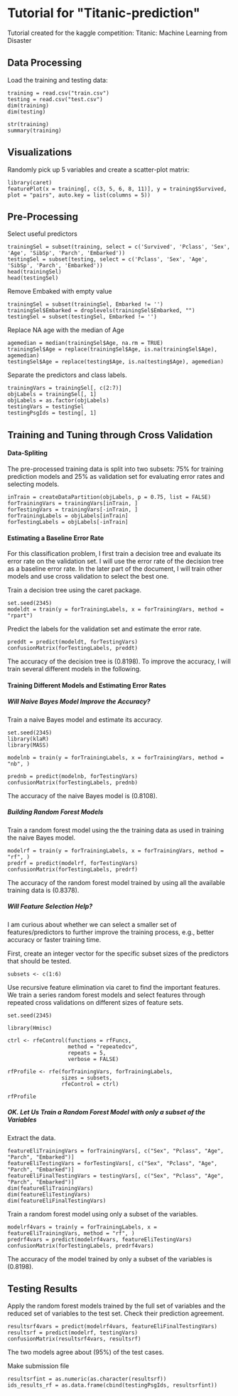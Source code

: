 # Tutorial for "Titanic-prediction"

Tutorial created for the kaggle competition: <a http="https://www.kaggle.com/c/titanic-gettingStarted">Titanic: Machine Learning from Disaster</a>

## Data Processing

Load the training and testing data:
```{r echo = TRUE, cache = TRUE}
training = read.csv("train.csv")
testing = read.csv("test.csv")
dim(training)
dim(testing)
```

```{r echo = TRUE}
str(training)
summary(training)
```

## Visualizations

Randomly pick up 5 variables and create a scatter-plot matrix:
```{r echo = TRUE}
library(caret)
featurePlot(x = training[, c(3, 5, 6, 8, 11)], y = training$Survived, plot = "pairs", auto.key = list(columns = 5))
```

## Pre-Processing

Select useful predictors
```{r echo = TRUE}
trainingSel = subset(training, select = c('Survived', 'Pclass', 'Sex', 'Age', 'SibSp', 'Parch', 'Embarked'))
testingSel = subset(testing, select = c('Pclass', 'Sex', 'Age', 'SibSp', 'Parch', 'Embarked'))
head(trainingSel)
head(testingSel)
```

Remove Embaked with empty value
```{r echo = TRUE}
trainingSel = subset(trainingSel, Embarked != '')
trainingSel$Embarked = droplevels(trainingSel$Embarked, "")
testingSel = subset(testingSel, Embarked != '')
```

Replace NA age with the median of Age 
```{r echo = TRUE}
agemedian = median(trainingSel$Age, na.rm = TRUE)
trainingSel$Age = replace(trainingSel$Age, is.na(trainingSel$Age), agemedian)
testingSel$Age = replace(testing$Age, is.na(testing$Age), agemedian)
```


Separate the predictors and class labels.
```{r echo = TRUE}
trainingVars = trainingSel[, c(2:7)]
objLabels = trainingSel[, 1]
objLabels = as.factor(objLabels)
testingVars = testingSel
testingPsgIds = testing[, 1]
```

## Training and Tuning through Cross Validation

#### Data-Spliting
The pre-processed training data is split into two subsets: 75% for training prediction models and 25% as validation set for evaluating error rates and selecting models.

```{r echo = TRUE}
inTrain = createDataPartition(objLabels, p = 0.75, list = FALSE)
forTrainingVars = trainingVars[inTrain, ]
forTestingVars = trainingVars[-inTrain, ]
forTrainingLabels = objLabels[inTrain]
forTestingLabels = objLabels[-inTrain]
```

#### Estimating a Baseline Error Rate

For this classification problem, I first train a decision tree and evaluate its error rate on the validation set. I will use the error rate of the decision tree as a baseline error rate. In the later part of the document, I will train other models and use cross validation to select the best one. 

Train a decision tree using the caret package.
```{r echo = TRUE}
set.seed(2345)
modeldt = train(y = forTrainingLabels, x = forTrainingVars, method = "rpart")
```

Predict the labels for the validation set and estimate the error rate.
```{r echo = TRUE}
preddt = predict(modeldt, forTestingVars)
confusionMatrix(forTestingLabels, preddt)
```

The accuracy of the decision tree is (0.8198). To improve the accuracy, I will train several different models in the following. 

#### Training Different Models and Estimating Error Rates

##### Will Naive Bayes Model Improve the Accuracy?

Train a naive Bayes model and estimate its accuracy. 

```{r echo = TRUE}
set.seed(2345)
library(klaR)
library(MASS)
```

```{r echo = TRUE, warning = FALSE}
modelnb = train(y = forTrainingLabels, x = forTrainingVars, method = "nb", )
```

```{r echo = TRUE, cache = TRUE, warning = FALSE}
prednb = predict(modelnb, forTestingVars)
confusionMatrix(forTestingLabels, prednb)
```

The accuracy of the naive Bayes model is (0.8108). 

##### Building Random Forest Models

Train a random forest model using the the training data as used in training the naive Bayes model.
```{r echo = TRUE, warning = FALSE}
modelrf = train(y = forTrainingLabels, x = forTrainingVars, method = "rf", )
predrf = predict(modelrf, forTestingVars)
confusionMatrix(forTestingLabels, predrf)
```

The accuracy of the random forest model trained by using all the available training data is (0.8378). 

##### Will Feature Selection Help?
I am curious about whether we can select a smaller set of features/predictors to further improve the training process, e.g., better accuracy or faster training time. 

First,  create an integer vector for the specific subset sizes of the predictors that should be tested.
```{r echo = TRUE}
subsets <- c(1:6)
```

Use recursive feature elimination via caret to find the important features. We train a series random forest models and select features through repeated cross validations on different sizes of feature sets. 

```{r echo = TRUE, warning = FALSE}
set.seed(2345)

library(Hmisc)

ctrl <- rfeControl(functions = rfFuncs,
                   method = "repeatedcv",
                   repeats = 5,
                   verbose = FALSE)

rfProfile <- rfe(forTrainingVars, forTrainingLabels, 
                 sizes = subsets,
                 rfeControl = ctrl)

rfProfile
```

##### OK. Let Us Train a Random Forest Model with only a subset of the Variables

Extract the data.
```{r echo = TRUE}
featureEliTrainingVars = forTrainingVars[, c("Sex", "Pclass", "Age", "Parch", "Embarked")]
featureEliTestingVars = forTestingVars[, c("Sex", "Pclass", "Age", "Parch", "Embarked")]
featureEliFinalTestingVars = testingVars[, c("Sex", "Pclass", "Age", "Parch", "Embarked")]
dim(featureEliTrainingVars)
dim(featureEliTestingVars)
dim(featureEliFinalTestingVars)
```

Train a random forest model using only a subset of the variables.

```{r echo = TRUE, warning = FALSE}
modelrf4vars = train(y = forTrainingLabels, x = featureEliTrainingVars, method = "rf", )
predrf4vars = predict(modelrf4vars, featureEliTestingVars)
confusionMatrix(forTestingLabels, predrf4vars)
```

The accuracy of the model trained by only a subset of the variables is (0.8198). 

## Testing Results

Apply the random forest models trained by the full set of variables and the reduced set of variables to the test set. Check their prediction agreement.

```{r echo = TRUE}
resultsrf4vars = predict(modelrf4vars, featureEliFinalTestingVars)
resultsrf = predict(modelrf, testingVars)
confusionMatrix(resultsrf4vars, resultsrf)
```

The two models agree about (95%) of the test cases. 

Make submission file
```{r echo = TRUE}
resultsrfint = as.numeric(as.character(resultsrf))
ids_results_rf = as.data.frame(cbind(testingPsgIds, resultsrfint))
```





